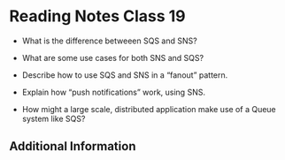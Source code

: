 # Reading Notes Class 19

- What is the difference betweeen SQS and SNS?
- What are some use cases for both SNS and SQS?

- Describe how to use SQS and SNS in a “fanout” pattern.
- Explain how “push notifications” work, using SNS.

- How might a large scale, distributed application make use of a Queue system like SQS?

## Additional Information
